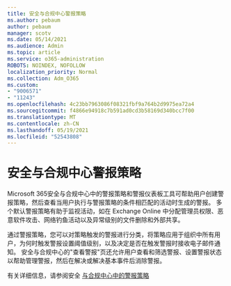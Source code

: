 ```yaml
---
title: 安全与合规中心警报策略
ms.author: pebaum
author: pebaum
manager: scotv
ms.date: 05/14/2021
ms.audience: Admin
ms.topic: article
ms.service: o365-administration
ROBOTS: NOINDEX, NOFOLLOW
localization_priority: Normal
ms.collection: Adm_O365
ms.custom:
- "9006571"
- "11243"
ms.openlocfilehash: 4c23bb7963086f08321fbf9a764b2d9975ea72a4
ms.sourcegitcommit: f4866e94918c7b591ad0cd3b58169d340bcc7f00
ms.translationtype: MT
ms.contentlocale: zh-CN
ms.lasthandoff: 05/19/2021
ms.locfileid: "52543808"
---
```

# <a name="alert-policies-in-the-security-and-compliance-center"></a>安全与合规中心警报策略

Microsoft 365安全与合规中心中的警报策略和警报仪表板工具可帮助用户创建警报策略，然后查看当用户执行与警报策略的条件相匹配的活动时生成的警报。 多个默认警报策略有助于监视活动，如在 Exchange Online 中分配管理员权限、恶意软件攻击、网络钓鱼活动以及异常级别的文件删除和外部共享。

通过警报策略，您可以对策略触发的警报进行分类，将策略应用于组织中所有用户，为何时触发警报设置阈值级别，以及决定是否在触发警报时接收电子邮件通知。 安全与合规中心的"查看警报"页还允许用户查看和筛选警报、设置警报状态以帮助管理警报，然后在解决或解决基本事件后消除警报。

有关详细信息，请参阅安全 [与合规中心中的警报策略](/microsoft-365/compliance/alert-policies)